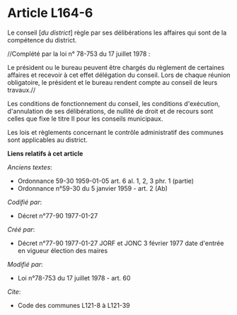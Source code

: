 # Article L164-6

Le conseil [*du district*] règle par ses délibérations les affaires qui sont de la compétence du district.

//Complété par la loi n° 78-753 du 17 juillet 1978 :

Le président ou le bureau peuvent être chargés du règlement de certaines affaires et recevoir à cet effet délégation du
conseil. Lors de chaque réunion obligatoire, le président et le bureau rendent compte au conseil de leurs travaux.//

Les conditions de fonctionnement du conseil, les conditions d'exécution, d'annulation de ses délibérations, de nullité de
droit et de recours sont celles que fixe le titre II pour les conseils municipaux. 

Les lois et règlements concernant le contrôle administratif des communes sont applicables au district.

**Liens relatifs à cet article**

_Anciens textes_:

  - Ordonnance 59-30 1959-01-05 art. 6 al. 1, 2, 3 phr. 1 (partie)
  - Ordonnance n°59-30 du 5 janvier 1959 - art. 2 (Ab)

_Codifié par_:

  - Décret n°77-90 1977-01-27

_Créé par_:

  - Décret n°77-90 1977-01-27 JORF et JONC 3 février 1977 date d'entrée en vigueur élection des maires

_Modifié par_:

  - Loi n°78-753 du 17 juillet 1978 - art. 60

_Cite_:

  - Code des communes L121-8 à L121-39

